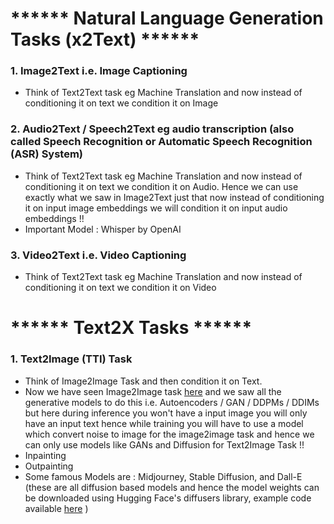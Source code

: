 # ****** Natural Language Generation Tasks (x2Text) ******

### 1. Image2Text i.e. Image Captioning
- Think of Text2Text task eg Machine Translation and now instead of conditioning it on text we condition it on Image

### 2. Audio2Text / Speech2Text eg audio transcription (also called Speech Recognition or Automatic Speech Recognition (ASR) System)
- Think of Text2Text task eg Machine Translation and now instead of conditioning it on text we condition it on Audio. Hence we can use exactly what we saw in Image2Text just that now instead of conditioning it on input image embeddings we will condition it on input audio embeddings !!
- Important Model : Whisper by OpenAI

### 3. Video2Text i.e. Video Captioning
- Think of Text2Text task eg Machine Translation and now instead of conditioning it on text we condition it on Video

# ****** Text2X Tasks ******

### 1. Text2Image (TTI) Task
- Think of Image2Image Task and then condition it on Text.
- Now we have seen Image2Image task [here](https://levelup.gitconnected.com/image-data-augmentation-techniques-d9323f22153f) and we saw all the generative models to do this i.e. Autoencoders / GAN / DDPMs / DDIMs but here during inference you won't have a input image you will only have an input text hence while training you will have to use a model which convert noise to image for the image2image task and hence we can only use models like GANs and Diffusion for Text2Image Task !!
- Inpainting
- Outpainting
- Some famous Models are : Midjourney, Stable Diffusion, and Dall-E (these are all diffusion based models and hence the model weights can be downloaded using Hugging Face's diffusers library, example code available [here](https://github.com/khetansarvesh/multimodal_ai/blob/main/cross_modal/txt2img_hf.ipynb) )
